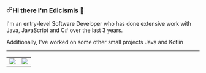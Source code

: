 <div data-target="readme-toc.content" class="Box-body px-5 pb-5">
          <article class="markdown-body entry-content container-lg" itemprop="text"><h3><a id="user-content-hi-there-im-austin-" class="anchor" aria-hidden="true" href="#hi-there-im-austin-"><svg class="octicon octicon-link" viewBox="0 0 16 16" version="1.1" width="16" height="16" aria-hidden="true"><path fill-rule="evenodd" d="M7.775 3.275a.75.75 0 001.06 1.06l1.25-1.25a2 2 0 112.83 2.83l-2.5 2.5a2 2 0 01-2.83 0 .75.75 0 00-1.06 1.06 3.5 3.5 0 004.95 0l2.5-2.5a3.5 3.5 0 00-4.95-4.95l-1.25 1.25zm-4.69 9.64a2 2 0 010-2.83l2.5-2.5a2 2 0 012.83 0 .75.75 0 001.06-1.06 3.5 3.5 0 00-4.95 0l-2.5 2.5a3.5 3.5 0 004.95 4.95l1.25-1.25a.75.75 0 00-1.06-1.06l-1.25 1.25a2 2 0 01-2.83 0z"></path></svg></a>Hi there I'm Edicismis <g-emoji class="g-emoji" alias="wave" fallback-src="https://github.githubassets.com/images/icons/emoji/unicode/1f44b.png">👋</g-emoji></h3>
<p>I'm an entry-level Software Developer who has done extensive work with Java, JavaScript and C# over the last 3 years.</p>
<p>Additionally, I've worked on some other small projects Java and Kotlin</p>
<hr>
<table>
  <tbody><tr>
    <td>
        <a target="_blank" rel="noopener noreferrer" href="https://camo.githubusercontent.com/b8d4faff1928dbfcf55ba1a05dccf7f2e8dd7093b1cca6990d0fcc3250dea514/68747470733a2f2f6769746875622d726561646d652d73746174732e76657263656c2e6170702f6170692f3f757365726e616d653d6d726b697262793135332673686f775f69636f6e733d74727565267469746c655f636f6c6f723d34463843433926746578745f636f6c6f723d3966396639662662675f636f6c6f723d303030303030303026686964655f626f726465723d747275652669636f6e5f636f6c6f723d34463843433926686964655f7469746c653d7472756526636f756e745f707269766174653d74727565"><img src="https://camo.githubusercontent.com/b8d4faff1928dbfcf55ba1a05dccf7f2e8dd7093b1cca6990d0fcc3250dea514/68747470733a2f2f6769746875622d726561646d652d73746174732e76657263656c2e6170702f6170692f3f757365726e616d653d6d726b697262793135332673686f775f69636f6e733d74727565267469746c655f636f6c6f723d34463843433926746578745f636f6c6f723d3966396639662662675f636f6c6f723d303030303030303026686964655f626f726465723d747275652669636f6e5f636f6c6f723d34463843433926686964655f7469746c653d7472756526636f756e745f707269766174653d74727565" data-canonical-src="https://github-readme-stats.vercel.app/api/?username=SirEri&amp;show_icons=true&amp;title_color=4F8CC9&amp;text_color=9f9f9f&amp;bg_color=00000000&amp;hide_border=true&amp;icon_color=4F8CC9&amp;hide_title=true&amp;count_private=true" style="max-width:100%;"></a>
    </td>
    <td>
        <a target="_blank" rel="noopener noreferrer" href="https://camo.githubusercontent.com/7bf7dae80f7613b7925abba32aafd26bce7d07d2cd55ddd0bd8f5bda9277d6d5/68747470733a2f2f6769746875622d726561646d652d73746174732e76657263656c2e6170702f6170692f746f702d6c616e67732f3f757365726e616d653d6d726b697262793135332673686f775f69636f6e733d74727565267469746c655f636f6c6f723d34463843433926746578745f636f6c6f723d3966396639662662675f636f6c6f723d303030303030303026686964655f626f726465723d747275652669636f6e5f636f6c6f723d303030303030303026636f756e745f707269766174653d74727565"><img src="https://camo.githubusercontent.com/7bf7dae80f7613b7925abba32aafd26bce7d07d2cd55ddd0bd8f5bda9277d6d5/68747470733a2f2f6769746875622d726561646d652d73746174732e76657263656c2e6170702f6170692f746f702d6c616e67732f3f757365726e616d653d6d726b697262793135332673686f775f69636f6e733d74727565267469746c655f636f6c6f723d34463843433926746578745f636f6c6f723d3966396639662662675f636f6c6f723d303030303030303026686964655f626f726465723d747275652669636f6e5f636f6c6f723d303030303030303026636f756e745f707269766174653d74727565" data-canonical-src="https://github-readme-stats.vercel.app/api/top-langs/?username=SirEri&amp;show_icons=true&amp;title_color=4F8CC9&amp;text_color=9f9f9f&amp;bg_color=00000000&amp;hide_border=true&amp;icon_color=00000000&amp;count_private=true" style="max-width:100%;"></a>
    </td>
  </tr>
</tbody></table>
</article>
        </div>
